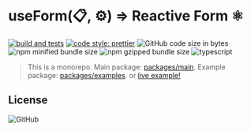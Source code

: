 # useForm(📋, ⚙️) ⇒ Reactive Form ⚛️

[![build and tests](https://github.com/amiroff157/reactjs-use-form/actions/workflows/node.js.yml/badge.svg)](https://github.com/amiroff157/reactjs-use-form/actions/workflows/node.js.yml)
[![code style: prettier](https://img.shields.io/badge/code_style-prettier-ff69b4.svg)](https://github.com/prettier/prettier)
![GitHub code size in bytes](https://img.shields.io/github/languages/code-size/amiroff157/reactjs-use-form?label=repo%20size)
![npm minified bundle size](https://img.shields.io/bundlephobia/min/reactjs-use-form?label=minified)
![npm gzipped bundle size](https://img.shields.io/bundlephobia/minzip/reactjs-use-form?label=gzipped)
![typescript](https://img.shields.io/npm/types/reactjs-use-form?label=with)

>  This is a monorepo. Main package: [packages/main](https://github.com/amiroff157/reactjs-use-form/tree/main/packages/main). Example package: [packages/examples](https://github.com/amiroff157/reactjs-use-form/tree/main/packages/examples). or [live example!](https://amiroff157.github.io/reactjs-use-form)

## License

![GitHub](https://img.shields.io/github/license/amiroff157/reactjs-use-form?color=blue)
